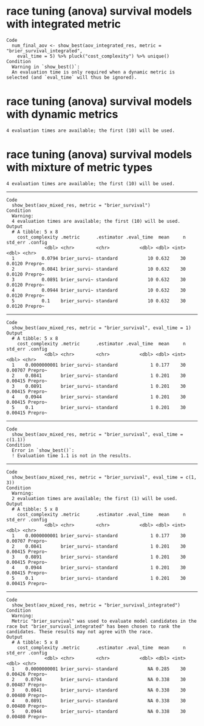 # race tuning (anova) survival models with integrated metric

    Code
      num_final_aov <- show_best(aov_integrated_res, metric = "brier_survival_integrated",
        eval_time = 5) %>% pluck("cost_complexity") %>% unique()
    Condition
      Warning in `show_best()`:
      An evaluation time is only required when a dynamic metric is selected (and `eval_time` will thus be ignored).

# race tuning (anova) survival models with dynamic metrics

    4 evaluation times are available; the first (10) will be used.

# race tuning (anova) survival models with mixture of metric types

    4 evaluation times are available; the first (10) will be used.

---

    Code
      show_best(aov_mixed_res, metric = "brier_survival")
    Condition
      Warning:
      4 evaluation times are available; the first (10) will be used.
    Output
      # A tibble: 5 x 8
        cost_complexity .metric      .estimator .eval_time  mean     n std_err .config
                  <dbl> <chr>        <chr>           <dbl> <dbl> <int>   <dbl> <chr>  
      1          0.0794 brier_survi~ standard           10 0.632    30  0.0120 Prepro~
      2          0.0841 brier_survi~ standard           10 0.632    30  0.0120 Prepro~
      3          0.0891 brier_survi~ standard           10 0.632    30  0.0120 Prepro~
      4          0.0944 brier_survi~ standard           10 0.632    30  0.0120 Prepro~
      5          0.1    brier_survi~ standard           10 0.632    30  0.0120 Prepro~

---

    Code
      show_best(aov_mixed_res, metric = "brier_survival", eval_time = 1)
    Output
      # A tibble: 5 x 8
        cost_complexity .metric      .estimator .eval_time  mean     n std_err .config
                  <dbl> <chr>        <chr>           <dbl> <dbl> <int>   <dbl> <chr>  
      1    0.0000000001 brier_survi~ standard            1 0.177    30 0.00707 Prepro~
      2    0.0841       brier_survi~ standard            1 0.201    30 0.00415 Prepro~
      3    0.0891       brier_survi~ standard            1 0.201    30 0.00415 Prepro~
      4    0.0944       brier_survi~ standard            1 0.201    30 0.00415 Prepro~
      5    0.1          brier_survi~ standard            1 0.201    30 0.00415 Prepro~

---

    Code
      show_best(aov_mixed_res, metric = "brier_survival", eval_time = c(1.1))
    Condition
      Error in `show_best()`:
      ! Evaluation time 1.1 is not in the results.

---

    Code
      show_best(aov_mixed_res, metric = "brier_survival", eval_time = c(1, 3))
    Condition
      Warning:
      2 evaluation times are available; the first (1) will be used.
    Output
      # A tibble: 5 x 8
        cost_complexity .metric      .estimator .eval_time  mean     n std_err .config
                  <dbl> <chr>        <chr>           <dbl> <dbl> <int>   <dbl> <chr>  
      1    0.0000000001 brier_survi~ standard            1 0.177    30 0.00707 Prepro~
      2    0.0841       brier_survi~ standard            1 0.201    30 0.00415 Prepro~
      3    0.0891       brier_survi~ standard            1 0.201    30 0.00415 Prepro~
      4    0.0944       brier_survi~ standard            1 0.201    30 0.00415 Prepro~
      5    0.1          brier_survi~ standard            1 0.201    30 0.00415 Prepro~

---

    Code
      show_best(aov_mixed_res, metric = "brier_survival_integrated")
    Condition
      Warning:
      Metric "brier_survival" was used to evaluate model candidates in the race but "brier_survival_integrated" has been chosen to rank the candidates. These results may not agree with the race.
    Output
      # A tibble: 5 x 8
        cost_complexity .metric      .estimator .eval_time  mean     n std_err .config
                  <dbl> <chr>        <chr>           <dbl> <dbl> <int>   <dbl> <chr>  
      1    0.0000000001 brier_survi~ standard           NA 0.285    30 0.00426 Prepro~
      2    0.0794       brier_survi~ standard           NA 0.338    30 0.00487 Prepro~
      3    0.0841       brier_survi~ standard           NA 0.338    30 0.00480 Prepro~
      4    0.0891       brier_survi~ standard           NA 0.338    30 0.00480 Prepro~
      5    0.0944       brier_survi~ standard           NA 0.338    30 0.00480 Prepro~

